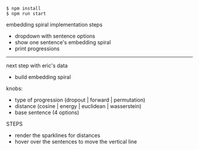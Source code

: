     $ npm install
    $ npm run start

embedding spiral implementation steps

- dropdown with sentence options
- show one sentence's embedding spiral
- print progressions

---

next step with eric's data

- build embedding spiral

knobs:
- type of progression (dropout | forward | permutation)
- distance (cosine | energy | euclidean | wasserstein)
- base sentence (4 options)


STEPS
- render the sparklines for distances
- hover over the sentences to move the vertical line